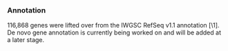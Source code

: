 ### Annotation

116,868 genes were lifted over from the IWGSC RefSeq v1.1 annotation [\1\]. 
De novo gene annotation is currently being worked on and will be added at a later stage.

